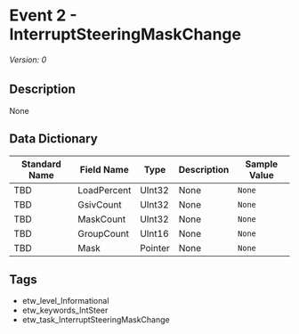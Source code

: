 # Event 2 - InterruptSteeringMaskChange
###### Version: 0

## Description
None

## Data Dictionary
|Standard Name|Field Name|Type|Description|Sample Value|
|---|---|---|---|---|
|TBD|LoadPercent|UInt32|None|`None`|
|TBD|GsivCount|UInt32|None|`None`|
|TBD|MaskCount|UInt32|None|`None`|
|TBD|GroupCount|UInt16|None|`None`|
|TBD|Mask|Pointer|None|`None`|

## Tags
* etw_level_Informational
* etw_keywords_IntSteer
* etw_task_InterruptSteeringMaskChange